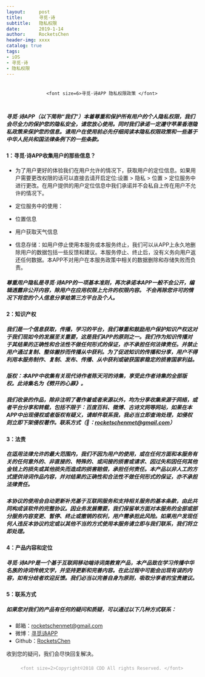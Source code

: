 ```yaml
---
layout:     post
title:      寻觅·诗
subtitle:   隐私权限
date:       2019-1-14
author:     RocketsChen
header-img: xxxx
catalog: true
tags:
- iOS
- 寻觅·诗
- 隐私权限
---
```



<div style="height: 60px; text-align: center; line-height: 60px ;color:#00000">
    
    <font size=6>寻觅·诗APP 隐私权限政策 </font>
    
</div>





##### 寻觅·诗APP（以下简称“我们”）本着尊重和保护所有用户的个人隐私权限，我们会尽全力的保护您的隐私安全，请您放心使用。同时我们承诺一定遵守苹果香港隐私政策来保护您的信息。请用户在使用前必先仔细阅读本隐私权限政策和一些基于中华人民共和国法律条例下的一些条款。


#### 1：寻觅·诗APP收集用户的那些信息？

* 为了用户更好的体验我们在用户允许的情况下，获取用户的定位信息。如果用户需要更改权限的话可以直接去请开启定位:设置 > 隐私 > 位置 > 定位服务中进行更改。在用户提供的用户定位信息中我们承诺并不会私自上传在用户不允许的情况下。
* 定位服务中的使用：
 * 位置信息
 * 用户获取天气信息

* 信息存储：如用户停止使用本服务或本服务终止，我们可以从APP上永久地删除用户的数据包括一些反馈和建议。本服务停止、终止后，没有义务向用户返还任何数据。本APP不对用户在本服务政策中相关的数据删除和存储失败而负责。
 
##### 尊重用户隐私是寻觅·诗APP的一项基本准则，再次承诺本APP一般不会公开，编辑透露非公开内容，除用户在应用权限上允许的权限内容。 不会再除您许可的情况下将您的个人信息分享给第三方平台及个人。
 
#### 2：知识产权

##### 我们是一个信息获取，传播，学习的平台，我们尊重和鼓励用户保护知识产权这对于我们现如今的发展至关重要，这是我们APP的原则之一。我们作为知识传播对于其结果的正确性和合法性不做任何形式的保证，亦不承担任何法律责任。并禁止用户通过复制、整体搬抄而传播从中获利。为了促进知识的传播和分享，用户不得利用本服务制作、复制、发布、传播、从中获利或破获国家稳定的损害国家利益。

##### 版权：本APP中收集有关现代诗作者陈天河的诗集，享受此作者诗集的全部版权。此诗集名为《劈开的心扉》。

##### 我们收录的作品，除非注明了著作着或者来源以外，均为分享收集来源于网络，或者平台分享和转载，包括不限于：百度百科、微博、古诗文网等网站，如果在本APP中出现侵权或者版权有疑义，请邮件联系我，我必当立即查询处理，如侵权则立即下架侵权著作。联系方式（📮：rocketschenmet@gmail.com）

#### 3：法责

##### 在适用法律允许的最大范围内，我们不因为用户的使用，或在任何方面和本服务有关的任何意外的、非直接的、特殊的、或间接的损害或请求、因过失和因任何其他金钱上的损失或其他损失而造成的损害赔偿，承担任何责任。本产品以非人工的方式提供诗词作品内容，并对结果的正确性和合法性不做任何形式的保证，亦不承担法律责任。

##### 本协议的使用会自动更新补充基于互联网服务和支持相关服务的基本条款，由此共同构成该软件的完整协议。因业务发展需要，我们保留单方面对本服务的全部或部分服务内容变更、暂停、终止或撤销的权利，用户需承担此风险。如果用户发现任何人违反本协议约定或以其他不当的方式使用本服务请立即与我们联系，我们将立即处理。

#### 4：产品内容和定位
##### 寻觅·诗APP是一个基于互联网移动端诗词类教育产品，本产品致在学习传播中华名族的诗词传统文学，并坚持更新和完善内容。在此过程中可能会出现有误的内容，如有分歧者欢迎反馈。我们必当以完善自身为原则，吸取分享者的宝贵建议。

#### 5：联系方式
##### 如果您对我们的产品有任何的疑问和质疑，可以通过以下几种方式联系：
* 邮箱：rocketschenmet@gmail.com
* 微博：[寻觅诗APP](https://weibo.com/u/6789006074)
* Github：[RocketsChen](https://github.com/RocketsChen)

收到您的疑问，我们会尽快回复解决。





<div style="height: 30px; text-align: center; line-height: 30px ;color:#9E9E9E">
    
    <font size=2>Copyright©️2018 CDD All rights Reserved. </font>
    
</div>

